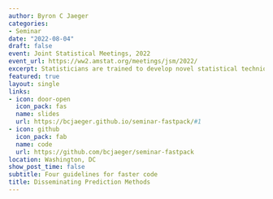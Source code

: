 ```yaml
---
author: Byron C Jaeger
categories:
- Seminar
date: "2022-08-04"
draft: false
event: Joint Statistical Meetings, 2022
event_url: https://ww2.amstat.org/meetings/jsm/2022/
excerpt: Statisticians are trained to develop novel statistical techniques that can be used to engage with complex problems. However, we are less likely to receive training in software development. Without efficiently coded algorithms, intuitive documentation, and friendly APIs, the methods we 'share' in our R packages may cause frustration and turn potential users away (possibly to a less valid method!). In this talk, I focus on efficiently writing the core algorithms in R packages using Rcpp. I share my experience developing R packages with statistical methods and present four ideas that have made a positive impact on my work.
featured: true
layout: single
links:
- icon: door-open
  icon_pack: fas
  name: slides
  url: https://bcjaeger.github.io/seminar-fastpack/#1
- icon: github
  icon_pack: fab
  name: code
  url: https://github.com/bcjaeger/seminar-fastpack
location: Washington, DC
show_post_time: false
subtitle: Four guidelines for faster code
title: Disseminating Prediction Methods
---
```

